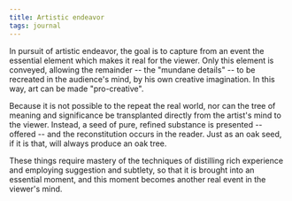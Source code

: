 ```yaml
---
title: Artistic endeavor
tags: journal
---
```


In pursuit of artistic endeavor, the goal is to capture from an event
the essential element which makes it real for the viewer.  Only this
element is conveyed, allowing the remainder -- the "mundane details" --
to be recreated in the audience's mind, by his own creative imagination.
In this way, art can be made "pro-creative".

Because it is not possible to the repeat the real world, nor can the
tree of meaning and significance be transplanted directly from the
artist's mind to the viewer.  Instead, a seed of pure, refined substance
is presented -- offered -- and the reconstitution occurs in the reader.
Just as an oak seed, if it is that, will always produce an oak tree.

These things require mastery of the techniques of distilling rich
experience and employing suggestion and subtlety, so that it is brought
into an essential moment, and this moment becomes another real event in
the viewer's mind.


